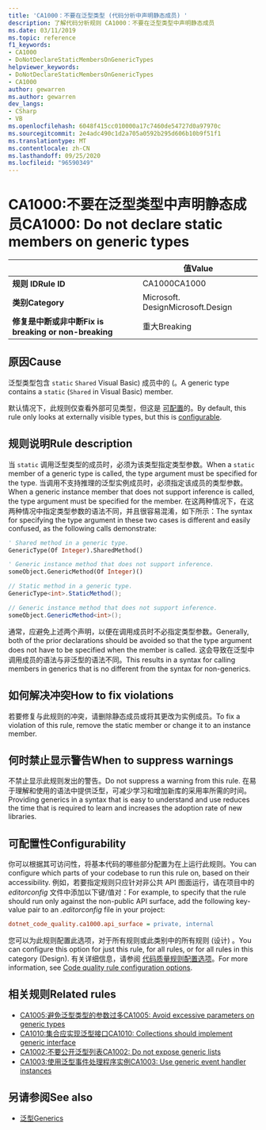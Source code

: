 ```yaml
---
title: 'CA1000：不要在泛型类型 (代码分析中声明静态成员) '
description: 了解代码分析规则 CA1000：不要在泛型类型中声明静态成员
ms.date: 03/11/2019
ms.topic: reference
f1_keywords:
- CA1000
- DoNotDeclareStaticMembersOnGenericTypes
helpviewer_keywords:
- DoNotDeclareStaticMembersOnGenericTypes
- CA1000
author: gewarren
ms.author: gewarren
dev_langs:
- CSharp
- VB
ms.openlocfilehash: 6048f415cc010000a17c7460de54727d0a97970c
ms.sourcegitcommit: 2e4adc490c1d2a705a0592b295d606b10b9f51f1
ms.translationtype: MT
ms.contentlocale: zh-CN
ms.lasthandoff: 09/25/2020
ms.locfileid: "96590349"
---
```

# <a name="ca1000-do-not-declare-static-members-on-generic-types"></a><span data-ttu-id="12684-103">CA1000:不要在泛型类型中声明静态成员</span><span class="sxs-lookup"><span data-stu-id="12684-103">CA1000: Do not declare static members on generic types</span></span>

| | <span data-ttu-id="12684-104">值</span><span class="sxs-lookup"><span data-stu-id="12684-104">Value</span></span> |
|-|-|
| <span data-ttu-id="12684-105">**规则 ID**</span><span class="sxs-lookup"><span data-stu-id="12684-105">**Rule ID**</span></span> |<span data-ttu-id="12684-106">CA1000</span><span class="sxs-lookup"><span data-stu-id="12684-106">CA1000</span></span>|
| <span data-ttu-id="12684-107">**类别**</span><span class="sxs-lookup"><span data-stu-id="12684-107">**Category**</span></span> |<span data-ttu-id="12684-108">Microsoft. Design</span><span class="sxs-lookup"><span data-stu-id="12684-108">Microsoft.Design</span></span>|
| <span data-ttu-id="12684-109">**修复是中断或非中断**</span><span class="sxs-lookup"><span data-stu-id="12684-109">**Fix is breaking or non-breaking**</span></span> |<span data-ttu-id="12684-110">重大</span><span class="sxs-lookup"><span data-stu-id="12684-110">Breaking</span></span>|

## <a name="cause"></a><span data-ttu-id="12684-111">原因</span><span class="sxs-lookup"><span data-stu-id="12684-111">Cause</span></span>

<span data-ttu-id="12684-112">泛型类型包含 `static` `Shared` Visual Basic) 成员中的 (。</span><span class="sxs-lookup"><span data-stu-id="12684-112">A generic type contains a `static` (`Shared` in Visual Basic) member.</span></span>

<span data-ttu-id="12684-113">默认情况下，此规则仅查看外部可见类型，但这是 [可配置](#configurability)的。</span><span class="sxs-lookup"><span data-stu-id="12684-113">By default, this rule only looks at externally visible types, but this is [configurable](#configurability).</span></span>

## <a name="rule-description"></a><span data-ttu-id="12684-114">规则说明</span><span class="sxs-lookup"><span data-stu-id="12684-114">Rule description</span></span>

<span data-ttu-id="12684-115">当 `static` 调用泛型类型的成员时，必须为该类型指定类型参数。</span><span class="sxs-lookup"><span data-stu-id="12684-115">When a `static` member of a generic type is called, the type argument must be specified for the type.</span></span> <span data-ttu-id="12684-116">当调用不支持推理的泛型实例成员时，必须指定该成员的类型参数。</span><span class="sxs-lookup"><span data-stu-id="12684-116">When a generic instance member that does not support inference is called, the type argument must be specified for the member.</span></span> <span data-ttu-id="12684-117">在这两种情况下，在这两种情况中指定类型参数的语法不同，并且很容易混淆，如下所示：</span><span class="sxs-lookup"><span data-stu-id="12684-117">The syntax for specifying the type argument in these two cases is different and easily confused, as the following calls demonstrate:</span></span>

```vb
' Shared method in a generic type.
GenericType(Of Integer).SharedMethod()

' Generic instance method that does not support inference.
someObject.GenericMethod(Of Integer)()
```

```csharp
// Static method in a generic type.
GenericType<int>.StaticMethod();

// Generic instance method that does not support inference.
someObject.GenericMethod<int>();
```

<span data-ttu-id="12684-118">通常，应避免上述两个声明，以便在调用成员时不必指定类型参数。</span><span class="sxs-lookup"><span data-stu-id="12684-118">Generally, both of the prior declarations should be avoided so that the type argument does not have to be specified when the member is called.</span></span> <span data-ttu-id="12684-119">这会导致在泛型中调用成员的语法与非泛型的语法不同。</span><span class="sxs-lookup"><span data-stu-id="12684-119">This results in a syntax for calling members in generics that is no different from the syntax for non-generics.</span></span>

## <a name="how-to-fix-violations"></a><span data-ttu-id="12684-120">如何解决冲突</span><span class="sxs-lookup"><span data-stu-id="12684-120">How to fix violations</span></span>

<span data-ttu-id="12684-121">若要修复与此规则的冲突，请删除静态成员或将其更改为实例成员。</span><span class="sxs-lookup"><span data-stu-id="12684-121">To fix a violation of this rule, remove the static member or change it to an instance member.</span></span>

## <a name="when-to-suppress-warnings"></a><span data-ttu-id="12684-122">何时禁止显示警告</span><span class="sxs-lookup"><span data-stu-id="12684-122">When to suppress warnings</span></span>

<span data-ttu-id="12684-123">不禁止显示此规则发出的警告。</span><span class="sxs-lookup"><span data-stu-id="12684-123">Do not suppress a warning from this rule.</span></span> <span data-ttu-id="12684-124">在易于理解和使用的语法中提供泛型，可减少学习和增加新库的采用率所需的时间。</span><span class="sxs-lookup"><span data-stu-id="12684-124">Providing generics in a syntax that is easy to understand and use reduces the time that is required to learn and increases the adoption rate of new libraries.</span></span>

## <a name="configurability"></a><span data-ttu-id="12684-125">可配置性</span><span class="sxs-lookup"><span data-stu-id="12684-125">Configurability</span></span>

<span data-ttu-id="12684-126">你可以根据其可访问性，将基本代码的哪些部分配置为在上运行此规则。</span><span class="sxs-lookup"><span data-stu-id="12684-126">You can configure which parts of your codebase to run this rule on, based on their accessibility.</span></span> <span data-ttu-id="12684-127">例如，若要指定规则只应针对非公共 API 图面运行，请在项目中的 *editorconfig* 文件中添加以下键/值对：</span><span class="sxs-lookup"><span data-stu-id="12684-127">For example, to specify that the rule should run only against the non-public API surface, add the following key-value pair to an *.editorconfig* file in your project:</span></span>

```ini
dotnet_code_quality.ca1000.api_surface = private, internal
```

<span data-ttu-id="12684-128">您可以为此规则配置此选项，对于所有规则或此类别中的所有规则 (设计) 。</span><span class="sxs-lookup"><span data-stu-id="12684-128">You can configure this option for just this rule, for all rules, or for all rules in this category (Design).</span></span> <span data-ttu-id="12684-129">有关详细信息，请参阅 [代码质量规则配置选项](../code-quality-rule-options.md)。</span><span class="sxs-lookup"><span data-stu-id="12684-129">For more information, see [Code quality rule configuration options](../code-quality-rule-options.md).</span></span>

## <a name="related-rules"></a><span data-ttu-id="12684-130">相关规则</span><span class="sxs-lookup"><span data-stu-id="12684-130">Related rules</span></span>

- [<span data-ttu-id="12684-131">CA1005:避免泛型类型的参数过多</span><span class="sxs-lookup"><span data-stu-id="12684-131">CA1005: Avoid excessive parameters on generic types</span></span>](ca1005.md)
- [<span data-ttu-id="12684-132">CA1010:集合应实现泛型接口</span><span class="sxs-lookup"><span data-stu-id="12684-132">CA1010: Collections should implement generic interface</span></span>](ca1010.md)
- [<span data-ttu-id="12684-133">CA1002:不要公开泛型列表</span><span class="sxs-lookup"><span data-stu-id="12684-133">CA1002: Do not expose generic lists</span></span>](ca1002.md)
- [<span data-ttu-id="12684-134">CA1003:使用泛型事件处理程序实例</span><span class="sxs-lookup"><span data-stu-id="12684-134">CA1003: Use generic event handler instances</span></span>](ca1003.md)

## <a name="see-also"></a><span data-ttu-id="12684-135">另请参阅</span><span class="sxs-lookup"><span data-stu-id="12684-135">See also</span></span>

- [<span data-ttu-id="12684-136">泛型</span><span class="sxs-lookup"><span data-stu-id="12684-136">Generics</span></span>](../../../csharp/programming-guide/generics/index.md)
